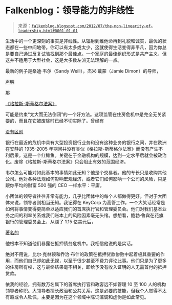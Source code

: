 <!--yml

类别：未分类

日期：2024 年 5 月 12 日 20:25:24

-->

# Falkenblog：领导能力的非线性

> 来源：[`falkenblog.blogspot.com/2012/07/the-non-linearity-of-leadership.html#0001-01-01`](http://falkenblog.blogspot.com/2012/07/the-non-linearity-of-leadership.html#0001-01-01)

生活中的一个更深刻的事实是非线性。从辐射到维他命再到礼貌和诚实，最优的状态都在一些中间地带。你可以有太多或太少，这就使得生活变得非平凡，因为你总是要自己通过反复试验找到那个最佳点。一个家庭的最佳组织形式是共产主义，但这并不适用于大型社会，这是大多数左派无法理解的一点。

最新的例子是桑迪·韦尔（Sandy Weill），杰米·戴蒙（Jamie Dimon）的导师，

[声明](http://nymag.com/daily/intel/2012/07/sandy-weill-goes-ham-on-big-banks.html)

那

[《格拉斯-斯蒂格尔法案》](http://en.wikipedia.org/wiki/Glass%E2%80%93Steagall_Act)

可能是约束“太大而无法倒闭”的一个好方法。这项监管在住房危机中是完全无关紧要的，而且在它被废除时已经不切实际了。曾经有

[没有区别](http://www.washingtonpost.com/lets-shatter-the-myth-on-glass-steagall/2012/07/27/gJQASaOAGX_story.html)

银行在最近的危机中具有大型投资银行业务和没有这种业务的银行之间，并在欧洲在安静的 1935-2005 年期间并没有类似《格拉斯-斯蒂格尔法案》而没有产生不利后果。这是一个红鲱鱼。关键在于金融机构的规模，达到一定水平后就会被政治化。废除《格拉斯-斯蒂格尔法案》只会阻止有效的范围经济。

韦尔怎么可能对如此基本的事情如此无知？他是个交易者。他的专长只是收购其他公司。他对各种法规如何影响宏观经济，或者它们如何影响一个公司的风险，只是跟你平均的财富 500 强的 CEO 一样水平：平庸。

小团体的领导者往往非常有能力，几乎比团体中的每个人都做得更好。但对于大团体来说，领导者则相当无知。我记得在 KeyCorp 为高管工作，一个大笑话经常是如何将事情变得更简单以适应我们的首席执行官和管理委员会。他们对我们基本业务之间的利率关系或我们账本上的风险因素毫无头绪。想想看，鲍勃·鲁宾在花旗银行的管理委员会上，从赚了 1.15 亿美元后，

[著名的](http://falkenblog.blogspot.com/2009/01/rubins-defense-suggests-he-was-overpaid.html)

他根本不知道他们暴露在抵押债务危机中。我相信他说的是实话。

绝对不用说，比尔·克林顿和乔治·布什的政策在抵押贷款惨败中起着极其重要的作用，而他们自己却如此无视，以至于很少甚至不费力评论此事。他们只是为了更多的住房所有权，这与最终结果毫不相关，即给予没有收入证明的人无需首付的抵押贷款。

依我的经验，拥有数万名属下的首席执行官和政客远不如管理 10 至 100 人的机构领导者称职。大领导者擅长政治和公共关系，这是必要的技能，但我个人觉得不太有趣或令人钦佩，主要是因为在这个领域中陈词滥调和虚伪是如此常见。
